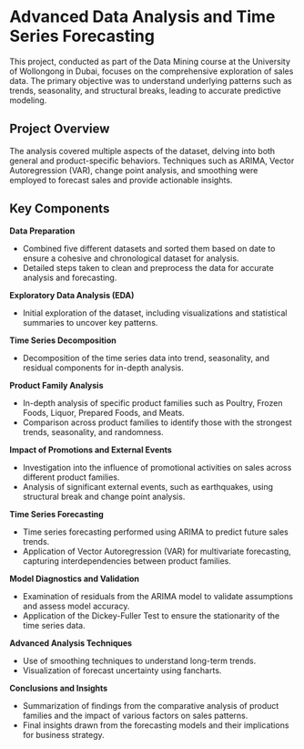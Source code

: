 # Advanced Data Analysis and Time Series Forecasting

This project, conducted as part of the Data Mining course at the University of Wollongong in Dubai, focuses on the comprehensive exploration of sales data. The primary objective was to understand underlying patterns such as trends, seasonality, and structural breaks, leading to accurate predictive modeling.

## Project Overview

The analysis covered multiple aspects of the dataset, delving into both general and product-specific behaviors. Techniques such as ARIMA, Vector Autoregression (VAR), change point analysis, and smoothing were employed to forecast sales and provide actionable insights.

## Key Components

**Data Preparation**  
- Combined five different datasets and sorted them based on date to ensure a cohesive and chronological dataset for analysis.  
- Detailed steps taken to clean and preprocess the data for accurate analysis and forecasting.

**Exploratory Data Analysis (EDA)**  
- Initial exploration of the dataset, including visualizations and statistical summaries to uncover key patterns.

**Time Series Decomposition**  
- Decomposition of the time series data into trend, seasonality, and residual components for in-depth analysis.

**Product Family Analysis**  
- In-depth analysis of specific product families such as Poultry, Frozen Foods, Liquor, Prepared Foods, and Meats.  
- Comparison across product families to identify those with the strongest trends, seasonality, and randomness.

**Impact of Promotions and External Events**  
- Investigation into the influence of promotional activities on sales across different product families.  
- Analysis of significant external events, such as earthquakes, using structural break and change point analysis.

**Time Series Forecasting**  
- Time series forecasting performed using ARIMA to predict future sales trends.  
- Application of Vector Autoregression (VAR) for multivariate forecasting, capturing interdependencies between product families.

**Model Diagnostics and Validation**  
- Examination of residuals from the ARIMA model to validate assumptions and assess model accuracy.  
- Application of the Dickey-Fuller Test to ensure the stationarity of the time series data.

**Advanced Analysis Techniques**  
- Use of smoothing techniques to understand long-term trends.  
- Visualization of forecast uncertainty using fancharts.

**Conclusions and Insights**  
- Summarization of findings from the comparative analysis of product families and the impact of various factors on sales patterns.  
- Final insights drawn from the forecasting models and their implications for business strategy.

